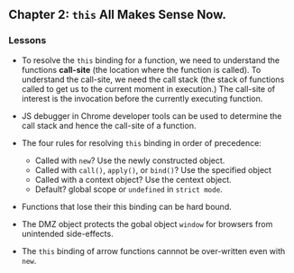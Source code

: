 ## Chapter 2: `this` All Makes Sense Now.

### Lessons

+ To resolve the `this` binding for a function, we need to understand the functions **call-site** (the location where the function is called). To understand the call-site, we need the call stack (the stack of functions called to get us to the current moment in execution.) The call-site of interest is the invocation before the currently executing function.

+  JS debugger in Chrome developer tools can be used  to determine the call stack and hence the call-site of a function.

+ The four rules for resolving `this` binding in order of precedence:
    + Called with `new`? Use the newly constructed object.
    + Called with `call()`, `apply()`, or `bind()`? Use  the specified object
    + Called with a context object? Use the centext object.
    + Default? global scope or `undefined` in `strict mode`.

+ Functions that lose their this binding can be hard bound.

+ The DMZ object protects the gobal object `window` for browsers from unintended side-effects.

+ The `this` binding of arrow functions cannnot be over-written even with `new`.
